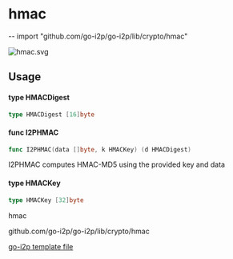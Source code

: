 # hmac
--
    import "github.com/go-i2p/go-i2p/lib/crypto/hmac"

![hmac.svg](hmac.svg)



## Usage

#### type HMACDigest

```go
type HMACDigest [16]byte
```


#### func  I2PHMAC

```go
func I2PHMAC(data []byte, k HMACKey) (d HMACDigest)
```
I2PHMAC computes HMAC-MD5 using the provided key and data

#### type HMACKey

```go
type HMACKey [32]byte
```



hmac 

github.com/go-i2p/go-i2p/lib/crypto/hmac

[go-i2p template file](/template.md)
